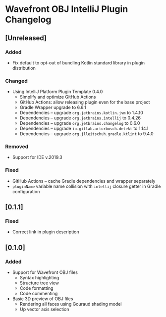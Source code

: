 <!-- Keep a Changelog guide -> https://keepachangelog.com -->

# Wavefront OBJ IntelliJ Plugin Changelog

## [Unreleased]
### Added
- Fix default to opt-out of bundling Kotlin standard library in plugin distribution

### Changed
- Using IntelliJ Platform Plugin Template 0.4.0
  - Simplify and optimize GitHub Actions
  - GitHub Actions: allow releasing plugin even for the base project
  - Gradle Wrapper upgrade to 6.6.1
  - Dependencies – upgrade `org.jetbrains.kotlin.jvm` to 1.4.10
  - Dependencies – upgrade `org.jetbrains.intellij` to 0.4.26
  - Dependencies – upgrade `org.jetbrains.changelog` to 0.6.0
  - Dependencies – upgrade `io.gitlab.arturbosch.detekt` to 1.14.1
  - Dependencies – upgrade `org.jlleitschuh.gradle.ktlint` to 9.4.0

### Removed
- Support for IDE v.2019.3

### Fixed
- GitHub Actions – cache Gradle dependencies and wrapper separately
- `pluginName` variable name collision with `intellij` closure getter in Gradle configuration

## [0.1.1]
### Fixed
- Correct link in plugin description

## [0.1.0]
### Added
- Support for Wavefront OBJ files
  - Syntax highlighting
  - Structure tree view
  - Code formatting
  - Code commenting
- Basic 3D preview of OBJ files
  - Rendering all faces using Gouraud shading model
  - Up vector axis selection
